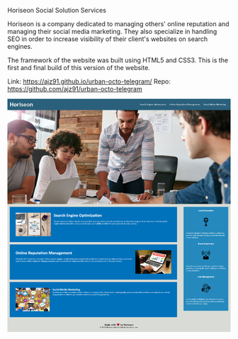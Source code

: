 Horiseon Social Solution Services

Horiseon is a company dedicated to managing others' online reputation and managing their social media marketing. They also specialize in handling SEO in order to increase visibility of their client's websites on search engines.

The framework of the website was built using HTML5 and CSS3. This is the first and final build of this version of the website.

Link: https://ajz91.github.io/urban-octo-telegram/
Repo: https://github.com/ajz91/urban-octo-telegram

![](assets/images/screenshot.png)